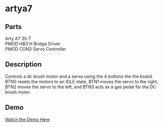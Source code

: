 # artya7

## Parts
Arty A7 35-T <br>
PMOD HB3 H Bridge Driver <br>
PMOD CON3 Servo Controller <br>

## Description

Controls a dc brush motor and a servo using the 4 buttons the the board. BTN0 resets the motors to an IDLE state, BTN1 moves the servo to the right, BTN2 moves the servo to the left, and BTN3 acts as a gas pedal for the DC brush motor. 


## Demo
[Watch the Demo Here](https://youtube.com/shorts/YrcIg46KmFQ?feature=share)
